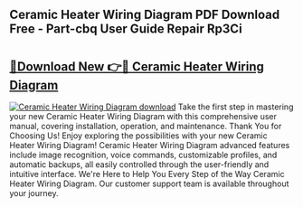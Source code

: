 ## Ceramic Heater Wiring Diagram PDF Download Free - Part-cbq User Guide Repair Rp3Ci

# <h2><a href="http://dfmuihs.blite.top/?on=Ceramic+Heater+Wiring+Diagram">🔗Download New 👉🔴 Ceramic Heater Wiring Diagram</a></h2>

[![Ceramic Heater Wiring Diagram download](https://i.imgur.com/lujVjoI.png)](http://dfmuihs.blite.top/?on=Ceramic+Heater+Wiring+Diagram)
Take the first step in mastering your new Ceramic Heater Wiring Diagram with this comprehensive user manual, covering installation, operation, and maintenance. Thank You for Choosing Us! Enjoy exploring the possibilities with your new Ceramic Heater Wiring Diagram! Ceramic Heater Wiring Diagram advanced features include image recognition, voice commands, customizable profiles, and automatic backups, all easily controlled through the user-friendly and intuitive interface. We're Here to Help You Every Step of the Way Ceramic Heater Wiring Diagram. Our customer support team is available throughout your journey.
